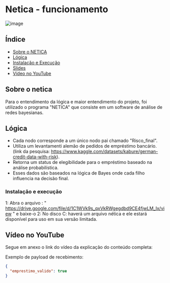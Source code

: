 # Netica - funcionamento
![image](https://github.com/user-attachments/assets/98873343-89e2-466a-baef-09af2ad813eb)

## Índice
- [Sobre o NETICA](#sobre-o-netica)
- [Lógica](#funcionalidades)
- [Instalação e Execução](#instalação-e-execução)
- [Slides](#endpoints)
- [Vídeo no YouTube](#tecnologias-utilizadas)

## Sobre o netica
Para o entendimento da lógica e maior entendimento do projeto, foi utilizado o programa "NETICA" que consiste em um software de análise de redes bayesianas.

## Lógica
- Cada nodo corresponde a um único nodo pai chamado "Risco_final".
- Utiliza um levantamenti alemão de pedidos de empréstimo bancário. (link da pesquisa: https://www.kaggle.com/datasets/kabure/german-credit-data-with-risk).
- Retorna um status de elegibilidade para o empréstimo baseado na análise probabilística.
- Esses dados são baseados na lógica de Bayes onde cada filho influencia na decisão final.

### Instalação e execução
1: Abra o arquivo : " https://drive.google.com/file/d/1C1WVk9s_qxVkRWgegdbd9CE4fjwLM_Ix/view " e baixe-o
2: No disco C: haverá um arquivo nética e ele estará disponível para uso em sua versão limitada.

## Vídeo no YouTube
Segue em anexo o link do vídeo da explicação do conteúdo completa: 

Exemplo de payload de recebimento:
```json
{
  "emprestimo_valido": true
}

